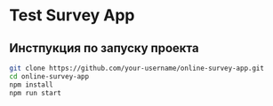 # Test Survey App

## Инстпукция по запуску проекта

```bash
git clone https://github.com/your-username/online-survey-app.git
cd online-survey-app
npm install
npm run start
```
